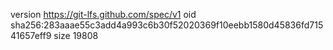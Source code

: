 version https://git-lfs.github.com/spec/v1
oid sha256:283aaae55c3add4a993c6b30f52020369f10eebb1580d45836fd71541657eff9
size 19808
